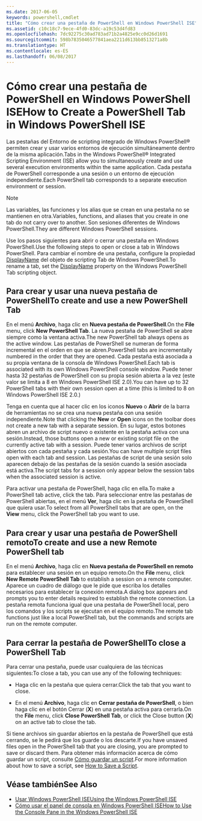 ```yaml
---
ms.date: 2017-06-05
keywords: powershell,cmdlet
title: "Cómo crear una pestaña de PowerShell en Windows PowerShell ISE"
ms.assetid: c10c18c7-9ece-4fd0-83dc-a19c53d4fd83
ms.openlocfilehash: 7dc92275c30ad783ad71b2a4825e9cc0d26d1691
ms.sourcegitcommit: 598b7835046577841aea2211d613bb8513271a8b
ms.translationtype: HT
ms.contentlocale: es-ES
ms.lasthandoff: 06/08/2017
---
```

# <a name="how-to-create-a-powershell-tab-in-windows-powershell-ise"></a><span data-ttu-id="54091-103">Cómo crear una pestaña de PowerShell en Windows PowerShell ISE</span><span class="sxs-lookup"><span data-stu-id="54091-103">How to Create a PowerShell Tab in Windows PowerShell ISE</span></span>
<span data-ttu-id="54091-104">Las pestañas del Entorno de scripting integrado de Windows PowerShell® permiten crear y usar varios entornos de ejecución simultáneamente dentro de la misma aplicación.</span><span class="sxs-lookup"><span data-stu-id="54091-104">Tabs in the Windows PowerShell® Integrated Scripting Environment (ISE) allow you to simultaneously create and use several execution environments within the same application.</span></span> <span data-ttu-id="54091-105">Cada pestaña de PowerShell corresponde a una sesión o un entorno de ejecución independiente.</span><span class="sxs-lookup"><span data-stu-id="54091-105">Each PowerShell tab corresponds to a separate execution environment or session.</span></span>

> [!NOTE]
> <span data-ttu-id="54091-106">Las variables, las funciones y los alias que se crean en una pestaña no se mantienen en otra.</span><span class="sxs-lookup"><span data-stu-id="54091-106">Variables, functions, and aliases that you create in one tab do not carry over to another.</span></span> <span data-ttu-id="54091-107">Son sesiones diferentes de Windows PowerShell.</span><span class="sxs-lookup"><span data-stu-id="54091-107">They are different Windows PowerShell sessions.</span></span>

<span data-ttu-id="54091-108">Use los pasos siguientes para abrir o cerrar una pestaña en Windows PowerShell.</span><span class="sxs-lookup"><span data-stu-id="54091-108">Use the following steps to open or close a tab in Windows PowerShell.</span></span> <span data-ttu-id="54091-109">Para cambiar el nombre de una pestaña, configure la propiedad [DisplayName](The-PowerShellTab-Object.md#Displayname) del objeto de scripting Tab de Windows PowerShell.</span><span class="sxs-lookup"><span data-stu-id="54091-109">To rename a tab, set the [DisplayName](The-PowerShellTab-Object.md#Displayname) property on the Windows PowerShell Tab scripting object.</span></span>

## <a name="to-create-and-use-a-new-powershell-tab"></a><span data-ttu-id="54091-110">Para crear y usar una nueva pestaña de PowerShell</span><span class="sxs-lookup"><span data-stu-id="54091-110">To create and use a new PowerShell Tab</span></span>
<span data-ttu-id="54091-111">En el menú **Archivo**, haga clic en **Nueva pestaña de PowerShell**.</span><span class="sxs-lookup"><span data-stu-id="54091-111">On the **File** menu, click **New PowerShell Tab**.</span></span> <span data-ttu-id="54091-112">La nueva pestaña de PowerShell se abre siempre como la ventana activa.</span><span class="sxs-lookup"><span data-stu-id="54091-112">The new PowerShell tab always opens as the active window.</span></span> <span data-ttu-id="54091-113">Las pestañas de PowerShell se numeran de forma incremental en el orden en que se abren.</span><span class="sxs-lookup"><span data-stu-id="54091-113">PowerShell tabs are incrementally numbered in the order that they are opened.</span></span> <span data-ttu-id="54091-114">Cada pestaña está asociada a su propia ventana de la consola de Windows PowerShell.</span><span class="sxs-lookup"><span data-stu-id="54091-114">Each tab is associated with its own Windows PowerShell console window.</span></span> <span data-ttu-id="54091-115">Puede tener hasta 32 pestañas de PowerShell con su propia sesión abierta a la vez (este valor se limita a 8 en Windows PowerShell ISE 2.0).</span><span class="sxs-lookup"><span data-stu-id="54091-115">You can have up to 32 PowerShell tabs with their own session open at a time (this is limited to 8 on Windows PowerShell ISE 2.0.)</span></span>

<span data-ttu-id="54091-116">Tenga en cuenta que al hacer clic en los iconos **Nuevo** o **Abrir** de la barra de herramientas no se crea una nueva pestaña con una sesión independiente.</span><span class="sxs-lookup"><span data-stu-id="54091-116">Note that clicking the **New** or **Open** icons on the toolbar does not create a new tab with a separate session.</span></span>  <span data-ttu-id="54091-117">En su lugar, estos botones abren un archivo de script nuevo o existente en la pestaña activa con una sesión.</span><span class="sxs-lookup"><span data-stu-id="54091-117">Instead, those buttons open a new or existing script file on the currently active tab with a session.</span></span> <span data-ttu-id="54091-118">Puede tener varios archivos de script abiertos con cada pestaña y cada sesión.</span><span class="sxs-lookup"><span data-stu-id="54091-118">You can have multiple script files open with each tab and session.</span></span> <span data-ttu-id="54091-119">Las pestañas de script de una sesión solo aparecen debajo de las pestañas de la sesión cuando la sesión asociada está activa.</span><span class="sxs-lookup"><span data-stu-id="54091-119">The script tabs for a session only appear below the session tabs when the associated session is active.</span></span>

<span data-ttu-id="54091-120">Para activar una pestaña de PowerShell, haga clic en ella.</span><span class="sxs-lookup"><span data-stu-id="54091-120">To make a PowerShell tab active, click the tab.</span></span> <span data-ttu-id="54091-121">Para seleccionar entre las pestañas de PowerShell abiertas, en el menú **Ver**, haga clic en la pestaña de PowerShell que quiera usar.</span><span class="sxs-lookup"><span data-stu-id="54091-121">To select from all PowerShell tabs that are open, on the **View** menu, click the PowerShell tab you want to use.</span></span>

## <a name="to-create-and-use-a-new-remote-powershell-tab"></a><span data-ttu-id="54091-122">Para crear y usar una pestaña de PowerShell remoto</span><span class="sxs-lookup"><span data-stu-id="54091-122">To create and use a new Remote PowerShell tab</span></span>
<span data-ttu-id="54091-123">En el menú **Archivo**, haga clic en **Nueva pestaña de PowerShell en remoto** para establecer una sesión en un equipo remoto.</span><span class="sxs-lookup"><span data-stu-id="54091-123">On the **File** menu, click **New Remote PowerShell Tab** to establish a session on a remote computer.</span></span> <span data-ttu-id="54091-124">Aparece un cuadro de diálogo que le pide que escriba los detalles necesarios para establecer la conexión remota.</span><span class="sxs-lookup"><span data-stu-id="54091-124">A dialog box appears and prompts you to enter details required to establish the remote connection.</span></span> <span data-ttu-id="54091-125">La pestaña remota funciona igual que una pestaña de PowerShell local, pero los comandos y los scripts se ejecutan en el equipo remoto.</span><span class="sxs-lookup"><span data-stu-id="54091-125">The remote tab functions just like a local PowerShell tab, but the commands and scripts are run on the remote computer.</span></span>

## <a name="to-close-a-powershell-tab"></a><span data-ttu-id="54091-126">Para cerrar la pestaña de PowerShell</span><span class="sxs-lookup"><span data-stu-id="54091-126">To close a PowerShell Tab</span></span>
<span data-ttu-id="54091-127">Para cerrar una pestaña, puede usar cualquiera de las técnicas siguientes:</span><span class="sxs-lookup"><span data-stu-id="54091-127">To close a tab, you can use any of the following techniques:</span></span>

-   <span data-ttu-id="54091-128">Haga clic en la pestaña que quiera cerrar.</span><span class="sxs-lookup"><span data-stu-id="54091-128">Click the tab that you want to close.</span></span>

-   <span data-ttu-id="54091-129">En el menú **Archivo**, haga clic en **Cerrar pestaña de PowerShell**, o bien haga clic en el botón Cerrar (**X**) en una pestaña activa para cerrarla.</span><span class="sxs-lookup"><span data-stu-id="54091-129">On the **File** menu, click **Close PowerShell Tab**, or click  the Close button  (**X**) on an active tab to close the tab.</span></span>

<span data-ttu-id="54091-130">Si tiene archivos sin guardar abiertos en la pestaña de PowerShell que está cerrando, se le pedirá que los guarde o los descarte.</span><span class="sxs-lookup"><span data-stu-id="54091-130">If you have unsaved files open in the PowerShell tab that you are closing, you are prompted to save or discard them.</span></span> <span data-ttu-id="54091-131">Para obtener más información acerca de cómo guardar un script, consulte [Cómo guardar un script](https://technet.microsoft.com/library/162f594d-efd3-4234-9960-45e56e6eadc8).</span><span class="sxs-lookup"><span data-stu-id="54091-131">For more information about how to save a script, see [How to Save a Script](https://technet.microsoft.com/library/162f594d-efd3-4234-9960-45e56e6eadc8).</span></span>

## <a name="see-also"></a><span data-ttu-id="54091-132">Véase también</span><span class="sxs-lookup"><span data-stu-id="54091-132">See Also</span></span>
- [<span data-ttu-id="54091-133">Usar Windows PowerShell ISE</span><span class="sxs-lookup"><span data-stu-id="54091-133">Using the Windows PowerShell ISE</span></span>](Using-the-Windows-PowerShell-ISE.md)
- [<span data-ttu-id="54091-134">Cómo usar el panel de consola en Windows PowerShell ISE</span><span class="sxs-lookup"><span data-stu-id="54091-134">How to Use the Console Pane in the Windows PowerShell ISE</span></span>](How-to-Use-the-Console-Pane-in-the-Windows-PowerShell-ISE.md)

